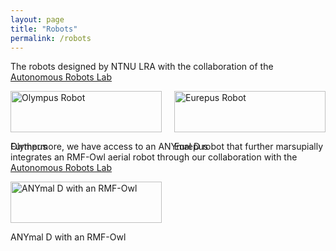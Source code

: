 ```yaml
---
layout: page
title: "Robots"
permalink: /robots
---
```


The robots designed by NTNU LRA with the collaboration of the [Autonomous Robots Lab](https://www.autonomousrobotslab.com/)

<div style="display: flex; justify-content: space-between;"> 
  <!-- Second Column (Image #1: Olympus) -->
  <div style="width: 48%;">
    <img src="{{ site.baseurl }}/assets/images/olympus.png" alt="Olympus Robot" style="width: 100%;">
    <p>Olympus</p>
  </div>

  <!-- First Column (Image #2: Eurepus) -->
  <div style="width: 48%;">
    <img src="{{ site.baseurl }}/assets/images/eurepus.png" alt="Eurepus Robot" style="width: 100%;">
    <p>Eurepus</p>
  </div>
</div>

Furthermore, we have access to an ANYmal D robot that further marsupially integrates an RMF-Owl aerial robot through our collaboration with the [Autonomous Robots Lab](https://www.autonomousrobotslab.com/)

<div style="display: flex; justify-content: space-between;"> 
  <!-- Second Column (Image #1: Olympus) -->
  <div style="width: 48%;">
    <img src="{{ site.baseurl }}/assets/images/anymal-marsupial.jpg" alt="ANYmal D with an RMF-Owl" style="width: 100%;">
    <p>ANYmal D with an RMF-Owl </p>
  </div>

</div>